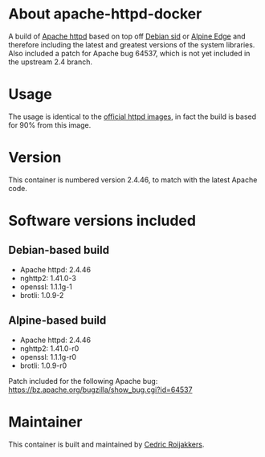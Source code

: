 # About apache-httpd-docker
A build of [Apache httpd](http://httpd.apache.org/) based on top off [Debian sid](https://www.debian.org/releases/sid/) or [Alpine Edge](https://wiki.alpinelinux.org/wiki/Edge) and therefore including the latest and greatest versions of the system libraries. Also included a patch for Apache bug 64537, which is not yet included in the upstream 2.4 branch.

# Usage
The usage is identical to the [official httpd images](https://hub.docker.com/_/httpd/), in fact the build is based for 90% from this image.

# Version
This container is numbered version 2.4.46, to match with the latest Apache code.

# Software versions included
## Debian-based build
* Apache httpd: 2.4.46
* nghttp2: 1.41.0-3
* openssl: 1.1.1g-1
* brotli: 1.0.9-2

## Alpine-based build
* Apache httpd: 2.4.46
* nghttp2: 1.41.0-r0
* openssl: 1.1.1g-r0
* brotli: 1.0.9-r0

Patch included for the following Apache bug: https://bz.apache.org/bugzilla/show_bug.cgi?id=64537

# Maintainer
This container is built and maintained by [Cedric Roijakkers](mailto:cedric@roijakkers.be).